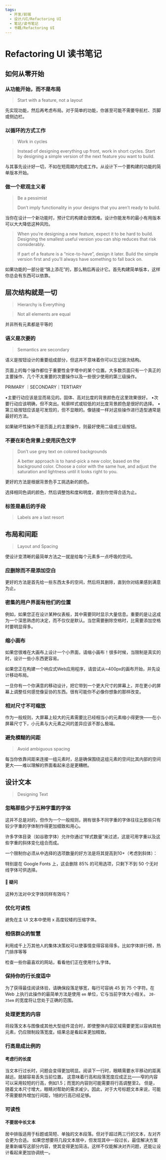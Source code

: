 ```yaml
---
tags:
  - 开发/前端
  - 设计/UI/Refactoring UI
  - 笔记/读书笔记
  - 书籍/Refactoring UI
---
```


# Refactoring UI 读书笔记

## 如何从零开始

### 从功能开始，而不是布局

> Start with a feature, not a layout

先实现功能，然后再考虑布局。对于简单的功能，你甚至可能不需要导航栏、页脚或侧边栏。

### 以循环的方式工作

> Work in cycles

> Instead of designing everything up front, work in short cycles. Start by designing a simple version of the next feature you want to build.

与其事先设计好一切，不如在短周期内完成工作。从设计下一个要构建的功能的简单版本开始。

### 做一个悲观主义者

> Be a pessimist
>
> Don’t imply functionality in your designs that you aren’t ready to build.

当你在设计一个新功能时，预计它的构建会很困难。设计你能发布的最小有用版本可以大大降低这种风险。

> When you’re designing a new feature, expect it to be hard to build. Designing the smallest useful version you can ship reduces that risk considerably.
>
> If part of a feature is a “nice-to-have”, design it later. Build the simple version first and you’ll always have something to fall back on.

如果功能的一部分是“锦上添花”的，那么稍后再设计它。首先构建简单版本，这样你总会有东西可以依靠。

## 层次结构就是一切

> Hierarchy is Everything

> Not all elements are equal

并非所有元素都是平等的

### 语义是次要的

> Semantics are secondary

语义是按钮设计的重要组成部分，但这并不意味着你可以忘记层次结构。

页面上的每个操作都位于重要性金字塔中的某个位置。大多数页面只有一个真正的主要操作、几个不太重要的次要操作以及一些很少使用的第三级操作。

PRIMARY ｜SECONDARY｜TERTIARY

•主要行动应该是显而易见的。固体、高对比度的背景颜色在这里效果很好。
•次要行动应该明确，但不突出。轮廓样式或较低的对比度背景颜色是很好的选择。
•第三级按钮应该是可发现的，但不显眼的。像链接一样对这些操作进行造型通常是最好的方法。

如果破坏性操作不是页面上的主要操作，则最好使用二级或三级按钮。

### 不要在彩色背景上使用灰色文字

> Don’t use grey text on colored backgrounds
>
> A better approach is to hand-pick a new color, based on the background color.
> Choose a color with the same hue, and adjust the saturation and lightness until it looks right to you.

更好的方法是根据背景色手工挑选新的颜色。

选择相同色调的颜色，然后调整饱和度和明度，直到你觉得合适为止。

### 标签是最后的手段

> Labels are a last resort

## 布局和间距

> Layout and Spacing

使设计变清晰的最简单方法之一就是给每个元素多一点呼吸的空间。

### 应删除而不是添加空白

更好的方法是首先给一些东西太多的空间，然后将其删除，直到你对结果感到满意为止。

### 密集的用户界面有他们的位置

例如，如果您正在设计某种仪表板，其中需要同时显示大量信息。重要的是让这成为一个深思熟虑的决定，而不仅仅是默认。当您需要删除空格时，比需要添加空格时要明显得多。


### 缩小画布

如果您很难在大画布上设计一个小界面，请缩小画布！很多时候，当限制是真实的时，设计一些小东西更容易。

如果您正在构建一个响应式Web应用程序，请尝试从~400px的画布开始，并先设计移动布局。

一旦你有一个你满意的移动设计，把它带到一个更大尺寸的屏幕上，并在更小的屏幕上调整任何感觉像妥协的东西。很有可能你不必像你想象的那样改变。

### 相对尺寸不可缩放

作为一般规则，大屏幕上较大的元素需要比已经相当小的元素缩小得更快——在小屏幕尺寸下，小元素与大元素之间的差异应该不那么极端。

### 避免模糊的间距

> Avoid ambiguous spacing

每当你依靠间距来连接一组元素时，总是确保围绕这组元素的空间比其内部的空间更大——难以理解的界面看起来总是更糟糕。

## 设计文本

> Designing Text

### 忽略那些少于五种字重的字体

这并不总是对的，但作为一个一般规则，拥有很多不同字重的字体往往比那些只有较少字重的字体制作得更加细致和用心。

许多字体目录（如谷歌字体）允许你通过“样式数量”来过滤，这是可用字重以及这些字重的斜体变化组合而成。

一个限制你必须从中选择的选项数量的好方法是将其提高到10+（考虑到斜体）：

特别是在 Google Fonts 上，这会删除 85% 的可用选项，只剩下不到 50 个无衬线字体可供选择。

#### 🤔 疑问

这种方法对中文字体同样有效吗？


### 优化可读性

避免在主 UI 文本中使用 x 高度较矮的压缩字体。

### 相信群众的智慧

利用成千上万其他人的集体决策权可以使事情变得容易得多。比如字体排行榜，热门排序等等

检查一些你最喜欢的网站，看看他们正在使用什么字体。

### 保持你的行长度适中

为了获得最佳阅读体验，请确保段落足够宽，每行可容纳 45 到 75 个字符。在 Web 上执行此操作的最简单方法是使用 `em` 单位，它与当前字体大小相关。 `20-35em` 的宽度将让您处于正确的范围。

### 处理更宽的内容

将段落文本与图像或其他大型组件混合时，即使整体内容区域需要更宽以容纳其他元素，仍应限制段落宽度。结果总是看起来更加精致。

### 行高是成比例的

#### 考虑行的长度

当文本行过长时，问题会变得更加明显。阅读下一行时，眼睛需要水平移动的距离越远，就越容易丢失当前位置。
这意味着行高和段落宽度应成正比——窄的内容可以采用较短的行高，例如1.5；而宽的内容则可能需要将行高调整至2。
但是，随着文本尺寸增大，眼睛对帮助的需求减少。因此，对于大号标题文本来说，可能不需要额外增加行间距，1倍的行高已经足够。

### 可读性

#### 不要居中长文本

居中排版适用于标题或简短、单独的文本段落。但对于超过两三行的文本，左对齐会更为合适。
如果您想要将几段文本居中，但发现其中一段过长，最佳解决方案是重新编写这部分内容，使其变得更加简洁。这样不仅能解决对齐问题，还能让设计看起来更加协调统一。
